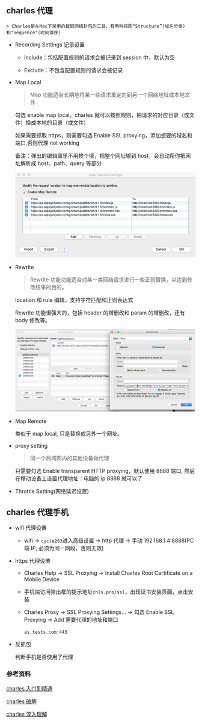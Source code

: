 ## charles 代理

    > Charles是在Mac下常用的截取网络封包的工具，有两种视图“Structure”(域名分类)和"Sequence"(时间排序)

- Recording Settings 记录设置

  - Include：包括配置规则的请求会被记录到 session 中，默认为空

  - Exclude：不包含配置规则的请求会被记录

- Map Local

  > Map 功能适合长期地将某一些请求重定向到另一个网络地址或本地文件.

  勾选 enable map local，charles 就可以按照规则，把请求的对应目录（或文件）换成本地的目录（或文件）

  如果需要抓取 https，则需要勾选 Enable SSL proxying，添加想要的域名和端口,否则代理 not working

  备注：弹出的编辑窗里不用挨个填，把整个网址输到 host，会自动帮你把网址解析成 host、path、query 等部分

  ![map setting](./images/mapLocal.png)

- Rewrite

  > Rewrite 功能功能适合对某一类网络请求进行一些正则替换，以达到修改结果的目的。

  location 和 rule 编辑，支持字符匹配和正则表达式

  Rewrite 功能很强大的，包括 header 的增删改和 param 的增删改，还有 body 修改等。

  ![rewrite](./images/rewrite.png)

- Map Remote

  类似于 map local, 只是替换成另外一个网址。

- proxy setting

  > 同一个局域网内的其他设备做代理

  只需要勾选 Enable transparent HTTP proxying，默认使用 8888 端口, 然后在移动设备上设置代理地址：电脑的 ip:8888 就可以了

* Throttle Setting(网络延迟设置)

## charles 代理手机

- wifi 代理设置

  - wifi -> `cycle263`进入高级设置 -> http 代理 -> 手动 192.168.1.4:8888(PC 端 IP, 必须为同一网段，否则无效)

- https 代理设置

  - Charles Help -> SSL Proxying -> Install Charles Root Certificate on a Mobile Device

  - 手机端访问弹出框的提示地址`chls.pro/ssl`，出现证书安装页面，点击安装

  - Charles Proxy -> SSL Proxying Settings... -> 勾选 Enable SSL Proxying -> Add 需要代理的地址和端口

    `as.tests.com:443`

- 反抓包

  判断手机是否使用了代理

### 参考资料

[charles 入门到精通](http://blog.devtang.com/2015/11/14/charles-introduction/)

[charles 破解](https://www.cnblogs.com/rrl92/p/7928770.html)

[charles 深入理解](https://juejin.im/post/5a1033d2f265da431f4aa81f)
